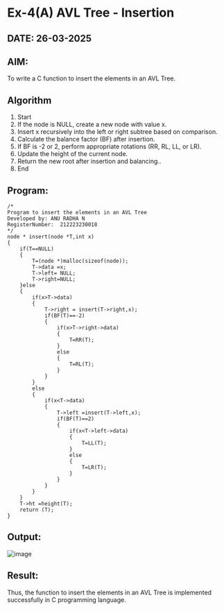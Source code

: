 # Ex-4(A) AVL Tree - Insertion
## DATE: 26-03-2025
## AIM:
To write a C function to insert the elements in an AVL Tree.

## Algorithm
1. Start 
2. If the node is NULL, create a new node with value x. 
3. Insert x recursively into the left or right subtree based on comparison. 
4. Calculate the balance factor (BF) after insertion. 
5. If BF is -2 or 2, perform appropriate rotations (RR, RL, LL, or LR). 
6. Update the height of the current node. 
7. Return the new root after insertion and balancing.. 
8. End

## Program:
```
/*
Program to insert the elements in an AVL Tree
Developed by: ANU RADHA N
RegisterNumber:  212223230018
*/
node * insert(node *T,int x)
{
    if(T==NULL)
    {
        T=(node *)malloc(sizeof(node));
        T->data =x;
        T->left= NULL;
        T->right=NULL;
    }else
    {
        if(x>T->data)
        {
            T->right = insert(T->right,x);
            if(BF(T)==-2)
            {
                if(x>T->right->data)
                {
                    T=RR(T);
                }
                else
                {
                    T=RL(T);
                }
            }
        }
        else
        {
            if(x<T->data)
            {
                T->left =insert(T->left,x);
                if(BF(T)==2)
                {
                    if(x<T->left->data)
                    {
                        T=LL(T);
                    }
                    else
                    {
                        T=LR(T);
                    }
                }
            }
        }
    }
    T->ht =height(T);
    return (T);
}

```

## Output:
![image](https://github.com/user-attachments/assets/495850a9-e3f8-47ba-8f16-dd29b0859d92)




## Result:
Thus, the function to insert the elements in an AVL Tree is implemented successfully in C programming language.
